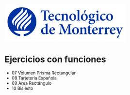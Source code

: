 ![Tec de Monterrey](images/logotecmty.png)
# Ejercicios con funciones

- 07 Volumen Prisma Rectangular
- 08 Tarjeteria Española
- 09 Area Rectángulo
- 10 Bisiesto
